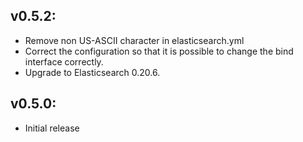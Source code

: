 ## v0.5.2:

* Remove non US-ASCII character in elasticsearch.yml
* Correct the configuration so that it is possible to change the bind interface correctly.
* Upgrade to Elasticsearch 0.20.6.

## v0.5.0:

* Initial release

